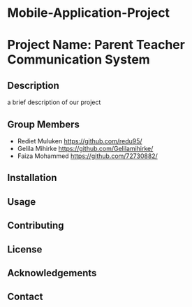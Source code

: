 # Mobile-Application-Project

# Project Name: Parent Teacher Communication System

## Description
a brief description of our project 

## Group Members
- Rediet Muluken https://github.com/redu95/
- Gelila Mihirke https://github.com/Gelilamihirke/
- Faiza Mohammed https://github.com/72730882/

## Installation

## Usage


## Contributing


## License


## Acknowledgements

## Contact


